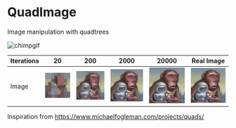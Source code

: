 # QuadImage
Image manipulation with quadtrees

![chimpgif](quadgifs/chimp.gif)

| Iterations | 20                                 | 200                                  | 2000                                  | 20000                                  | Real Image
| ---        | ---                                | ---                                  | ---                                   | ---                                    | ---
| Image      | ![chimp20](quadimages/20chimp.png) | ![chimp200](quadimages/200chimp.png) | ![chimp2000](quadimages/2000chimp.png) | ![chimp20000](quadimages/20000chimp.png) | ![chimp](images/chimp.png)

Inspiration from https://www.michaelfogleman.com/projects/quads/
